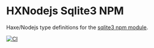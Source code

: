 
# HXNodejs Sqlite3 NPM

Haxe/Nodejs type definitions for the [sqlite3 npm module](https://github.com/mapbox/node-sqlite3).

[![CI](https://github.com/tong/hxnodejs-sqlite3/actions/workflows/ci.yml/badge.svg)](https://github.com/tong/hxnodejs-sqlite3/actions/workflows/ci.yml)
